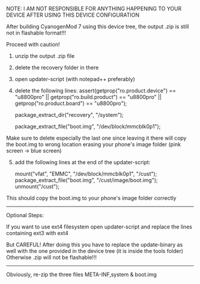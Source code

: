 NOTE: I AM NOT RESPONSIBLE FOR ANYTHING HAPPENING TO YOUR DEVICE AFTER USING THIS DEVICE CONFIGURATION 

After building CyanogenMod 7 using this device tree, the output .zip is still not in flashable format!!! 

Proceed with caution!

1) unzip the output .zip file 

2) delete the recovery folder in there

3) open updater-script (with notepad++ preferably)

4) delete the following lines:
    assert(getprop("ro.product.device") == "u8800pro" || getprop("ro.build.product") == "u8800pro" || getprop("ro.product.board") == "u8800pro");
    
    package_extract_dir("recovery", "/system");
    
    package_extract_file("boot.img", "/dev/block/mmcblk0p1");
    
 Make sure to delete especially the last one since leaving it there will copy the boot.img to wrong location erasing your phone's image folder (pink screen -> blue screen)
 
5) add the following lines at the end of the updater-script:

     mount("vfat", "EMMC", "/dev/block/mmcblk0p1", "/cust");
     package_extract_file("boot.img", "/cust/image/boot.img");
     unmount("/cust");
    
 This should copy the boot.img to your phone's image folder correctly

-----------------------------------------------------------------------
Optional Steps:
 
If you want to use ext4 filesystem open updater-script and replace the lines containing ext3 with ext4

But CAREFUL! After doing this you have to replace the update-binary as well with the one provided in the device tree (it is inside the tools folder)
Otherwise .zip will not be flashable!!!

-----------------------------------------------------------------------

Obviously, re-zip the three files META-INF,system & boot.img
